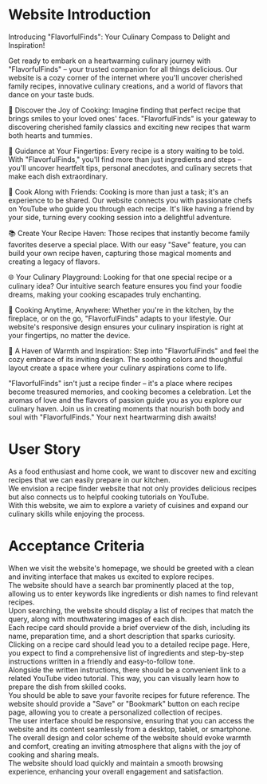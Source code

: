 # Website Introduction

Introducing "FlavorfulFinds": Your Culinary Compass to Delight and Inspiration!

Get ready to embark on a heartwarming culinary journey with "FlavorfulFinds" – your trusted companion for all things delicious. Our website is a cozy corner of the internet where you'll uncover cherished family recipes, innovative culinary creations, and a world of flavors that dance on your taste buds.

🍳 Discover the Joy of Cooking:
Imagine finding that perfect recipe that brings smiles to your loved ones' faces. "FlavorfulFinds" is your gateway to discovering cherished family classics and exciting new recipes that warm both hearts and tummies.

📜 Guidance at Your Fingertips:
Every recipe is a story waiting to be told. With "FlavorfulFinds," you'll find more than just ingredients and steps – you'll uncover heartfelt tips, personal anecdotes, and culinary secrets that make each dish extraordinary.

🎥 Cook Along with Friends:
Cooking is more than just a task; it's an experience to be shared. Our website connects you with passionate chefs on YouTube who guide you through each recipe. It's like having a friend by your side, turning every cooking session into a delightful adventure.

📚 Create Your Recipe Haven:
Those recipes that instantly become family favorites deserve a special place. With our easy "Save" feature, you can build your own recipe haven, capturing those magical moments and creating a legacy of flavors.

🌐 Your Culinary Playground:
Looking for that one special recipe or a culinary idea? Our intuitive search feature ensures you find your foodie dreams, making your cooking escapades truly enchanting.

📱 Cooking Anytime, Anywhere:
Whether you're in the kitchen, by the fireplace, or on the go, "FlavorfulFinds" adapts to your lifestyle. Our website's responsive design ensures your culinary inspiration is right at your fingertips, no matter the device.

🎨 A Haven of Warmth and Inspiration:
Step into "FlavorfulFinds" and feel the cozy embrace of its inviting design. The soothing colors and thoughtful layout create a space where your culinary aspirations come to life.

"FlavorfulFinds" isn't just a recipe finder – it's a place where recipes become treasured memories, and cooking becomes a celebration. Let the aromas of love and the flavors of passion guide you as you explore our culinary haven. Join us in creating moments that nourish both body and soul with "FlavorfulFinds." Your next heartwarming dish awaits!

# User Story

As a food enthusiast and home cook, we want to discover new and exciting recipes that we can easily prepare in our kitchen. </br>
We envision a recipe finder website that not only provides delicious recipes but also connects us to helpful cooking tutorials on YouTube. </br>
With this website, we aim to explore a variety of cuisines and expand our culinary skills while enjoying the process. </br>

# Acceptance Criteria

When we visit the website's homepage, we should be greeted with a clean and inviting interface that makes us excited to explore recipes. </br>
The website should have a search bar prominently placed at the top, allowing us to enter keywords like ingredients or dish names to find relevant recipes. </br>
Upon searching, the website should display a list of recipes that match the query, along with mouthwatering images of each dish. </br>
Each recipe card should provide a brief overview of the dish, including its name, preparation time, and a short description that sparks curiosity. </br>
Clicking on a recipe card should lead you to a detailed recipe page. Here, you expect to find a comprehensive list of ingredients and step-by-step instructions written in a friendly and easy-to-follow tone. </br>
Alongside the written instructions, there should be a convenient link to a related YouTube video tutorial. This way, you can visually learn how to prepare the dish from skilled cooks. </br>
You should be able to save your favorite recipes for future reference. The website should provide a "Save" or "Bookmark" button on each recipe page, allowing you to create a personalized collection of recipes. </br>
The user interface should be responsive, ensuring that you can access the website and its content seamlessly from a desktop, tablet, or smartphone. </br>
The overall design and color scheme of the website should evoke warmth and comfort, creating an inviting atmosphere that aligns with the joy of cooking and sharing meals. </br>
The website should load quickly and maintain a smooth browsing experience, enhancing your overall engagement and satisfaction. </br>
